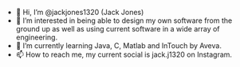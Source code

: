 - 👋 Hi, I’m @jackjones1320 (Jack Jones)
- 👀 I’m interested in being able to design my own software from the ground up as well as using current software in a wide array of engineering.
- 🌱 I’m currently learning Java, C, Matlab and InTouch by Aveva.
- 📫 How to reach me, my current social is jack.j1320 on Instagram.

<!---
jackjones1320/jackjones1320 is a ✨ special ✨ repository because its `README.md` (this file) appears on your GitHub profile.
You can click the Preview link to take a look at your changes.
--->
